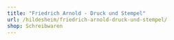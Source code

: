 ```yaml
---
title: "Friedrich Arnold - Druck und Stempel"
url: /hildesheim/friedrich-arnold-druck-und-stempel/
shop: Schreibwaren
---
```

